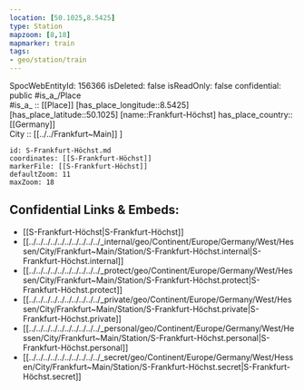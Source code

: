 ```yaml
---
location: [50.1025,8.5425] 
type: Station 
mapzoom: [8,18] 
mapmarker: train 
tags:
- geo/station/train
---
```

SpocWebEntityId: 156366
isDeleted: false
isReadOnly: false
confidential: public
#is_a_/Place  
#is_a_ :: [[Place]] 
[has_place_longitude::8.5425] 
[has_place_latitude::50.1025] 
[name::Frankfurt-Höchst] 
has_place_country:: [[Germany]]  
City :: [[../../Frankfurt~Main]] ] 


```leaflet
id: S-Frankfurt-Höchst.md
coordinates: [[S-Frankfurt-Höchst]] 
markerFile: [[S-Frankfurt-Höchst]] 
defaultZoom: 11 
maxZoom: 18
```


## Confidential Links & Embeds: 
- [[S-Frankfurt-Höchst|S-Frankfurt-Höchst]] 
- [[../../../../../../../../../../_internal/geo/Continent/Europe/Germany/West/Hessen/City/Frankfurt~Main/Station/S-Frankfurt-Höchst.internal|S-Frankfurt-Höchst.internal]] 
- [[../../../../../../../../../../_protect/geo/Continent/Europe/Germany/West/Hessen/City/Frankfurt~Main/Station/S-Frankfurt-Höchst.protect|S-Frankfurt-Höchst.protect]] 
- [[../../../../../../../../../../_private/geo/Continent/Europe/Germany/West/Hessen/City/Frankfurt~Main/Station/S-Frankfurt-Höchst.private|S-Frankfurt-Höchst.private]] 
- [[../../../../../../../../../../_personal/geo/Continent/Europe/Germany/West/Hessen/City/Frankfurt~Main/Station/S-Frankfurt-Höchst.personal|S-Frankfurt-Höchst.personal]] 
- [[../../../../../../../../../../_secret/geo/Continent/Europe/Germany/West/Hessen/City/Frankfurt~Main/Station/S-Frankfurt-Höchst.secret|S-Frankfurt-Höchst.secret]] 
